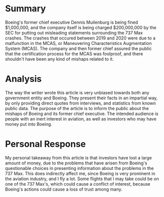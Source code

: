 # Summary
Boeing's former chief executive Dennis Muilenburg is being fined $1,000,000, and the company itself is being charged $200,000,000 by the SEC for putting out misleading statements surrounding the 737 Max crashes. The crashes that occured between 2019 and 2020 were due to a malfunction in the MCAS, or Maneuvering Characteristics Augmentation System (MCAS). The company and then former chief assured the public that the certification process for the MCAS was foolproof, and there shouldn't have been any kind of mishaps related to it.
# Analysis
The way the writer wrote this article is very unbiased towards both any government entity and Boeing. They present their facts in an impartial way, by only providing direct quotes from interviews, and statistics from known public data. The purpose of the article is to inform the public about the mishaps of Boeing and its former chief executive. The intended audience is people with an inert interest in aviation, as well as investors who may have money put into Boeing. 
# Personal Response
My personal takeaway from this article is that investors have lost a large amount of money, due to the problems that have arisen from Boeing's questionable choices in presenting information about the problems in the 737 Max. This does indirectly affect me, since Boeing is very prominent in the aviation industry, and I fly a lot. Some flights that I may take could be on one of the 737 Max's, which could cause a conflict of interest, because Boeing's actions could cause a loss of trust among many. 